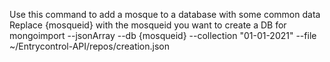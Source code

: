 Use this command to add a mosque to a database with some common data
Replace {mosqueid} with the mosqueid you want to create a DB for
mongoimport --jsonArray --db {mosqueid} --collection "01-01-2021"  --file ~/Entrycontrol-API/repos/creation.json
